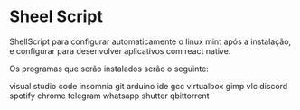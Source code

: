 # Sheel Script

ShellScript para configurar automaticamente o linux mint após a instalação, e configurar para desenvolver aplicativos com react native.

Os programas que serão instalados serão o seguinte:

visual studio code
insomnia
git
arduino ide
gcc
virtualbox
gimp
vlc
discord
spotify
chrome
telegram
whatsapp
shutter
qbittorrent


